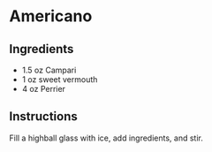 # Americano

## Ingredients

* 1.5 oz Campari
* 1 oz sweet vermouth
* 4 oz Perrier

## Instructions

Fill a highball glass with ice, add ingredients, and stir.
